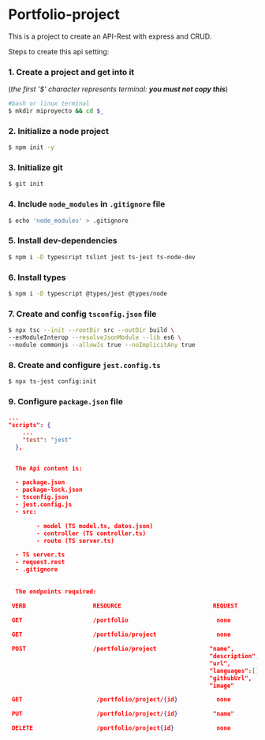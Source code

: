 # Portfolio-project

This is a project to create an API-Rest with express and CRUD.

Steps to create this api setting:


### 1. Create a project and get into it
(_the first '$' character represents terminal: **you must not copy this**_)

```sh
#bash or linux terminal
$ mkdir miproyecto && cd $_
```
### 2. Initialize a node project
```sh
$ npm init -y
```

### 3. Initialize git
```sh
$ git init
```
### 4. Include `node_modules` in `.gitignore` file
```sh
$ echo 'node_modules' > .gitignore
```
### 5. Install dev-dependencies
```sh
$ npm i -D typescript tslint jest ts-jest ts-node-dev
```
### 6. Install types
```sh
$ npm i -D typescript @types/jest @types/node
```

### 7. Create and config `tsconfig.json` file
```sh
$ npx tsc --init --rootDir src --outDir build \
--esModuleInterop --resolveJsonModule --lib es6 \
--module commonjs --allowJs true --noImplicitAny true
```
### 8. Create and configure `jest.config.ts`
```sh
$ npx ts-jest config:init
```

### 9. Configure `package.json` file
```json
...
"scripts": {
    ...
    "test": "jest"
  },


  The Api content is:

  - package.json
  - package-lock.json
  - tsconfig.json
  - jest.config.js
  - src:

        - model (TS model.ts, datos.json)
        - controller (TS controller.ts)
        - route (TS server.ts)

  - TS server.ts
  - request.rest
  - .gitignore     
  
  
  The endpoints required:

 VERB                   RESOURCE                          REQUEST                       DESCRIPTION

 GET                    /portfolio                         none                       return the whole content of the portfolio
  
 GET                    /portfolio/project                 none                       return all the projects

 POST                   /portfolio/project               "name",                      add one project to portfolio
                                                         "description",
                                                         "url",
                                                         "languages":[],
                                                         "githubUrl",
                                                         "image"

 GET                     /portfolio/project/{id}           none                       return the content of one project

 PUT                     /portfolio/project/{id}          "name"                      edit the content of one project

 DELETE                  /portfolio/project{id}            none                       delete one portfolio
